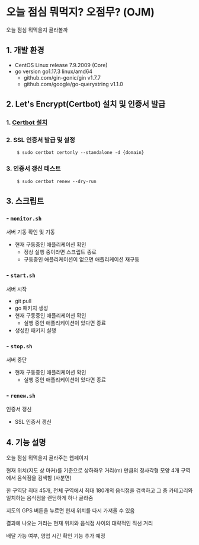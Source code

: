 # 오늘 점심 뭐먹지? 오점무? (OJM)

오늘 점심 뭐먹을지 골라볼까

## 1. 개발 환경

- CentOS Linux release 7.9.2009 (Core)
- go version go1.17.3 linux/amd64
  - github.com/gin-gonic/gin v1.7.7
  - github.com/google/go-querystring v1.1.0
    
## 2. Let's Encrypt(Certbot) 설치 및 인증서 발급

### 1. [Certbot 설치](https://certbot.eff.org/instructions)
### 2. SSL 인증서 발급 및 설정
    
        $ sudo certbot certonly --standalone -d {domain}

### 3. 인증서 갱신 테스트

        $ sudo certbot renew --dry-run

## 3. 스크립트

### - `monitor.sh`

서버 기동 확인 및 기동

- 현재 구동중인 애플리케이션 확인
  - 정상 실행 중이라면 스크립트 종료
  - 구동중인 애플리케이션이 없으면 애플리케이션 재구동

### - `start.sh`

서버 시작

- git pull
- go 패키지 생성
- 현재 구동중인 애플리케이션 확인
  - 실행 중인 애플리케이션이 있다면 종료
- 생성한 패키지 실행

### - `stop.sh`

서버 중단

- 현재 구동중인 애플리케이션 확인
  - 실행 중인 애플리케이션이 있다면 종료

### - `renew.sh`

인증서 갱신

- SSL 인증서 갱신

## 4. 기능 설명

오늘 점심 뭐먹을지 골라주는 웹페이지

현재 위치(지도 상 마커)를 기준으로 상하좌우 거리(m) 만큼의 정사각형 모양 4개 구역에서 음식점을 검색함 (사분면) 

한 구역당 최대 45개, 전체 구역에서 최대 180개의 음식점을 검색하고 그 중 카테고리와 일치하는 음식점을 랜덤하게 하나 골라줌

지도의 GPS 버튼을 누르면 현재 위치를 다시 가져올 수 있음

결과에 나오는 거리는 현재 위치와 음식점 사이의 대략적인 직선 거리

배달 가능 여부, 영업 시간 확인 기능 추가 예정